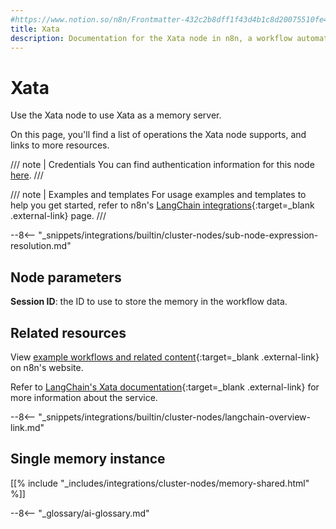 ```yaml
---
#https://www.notion.so/n8n/Frontmatter-432c2b8dff1f43d4b1c8d20075510fe4
title: Xata
description: Documentation for the Xata node in n8n, a workflow automation platform. Includes details of operations and configuration, and links to examples and credentials information.
---
```


# Xata

Use the Xata node to use Xata as a memory server.

On this page, you'll find a list of operations the Xata node supports, and links to more resources.

/// note | Credentials
You can find authentication information for this node [here](/integrations/builtin/credentials/xata/).
///

/// note | Examples and templates
For usage examples and templates to help you get started, refer to n8n's [LangChain integrations](https://n8n.io/integrations/xata/){:target=_blank .external-link} page.
///	

--8<-- "_snippets/integrations/builtin/cluster-nodes/sub-node-expression-resolution.md"

## Node parameters

**Session ID**: the ID to use to store the memory in the workflow data.


## Related resources

View [example workflows and related content](https://n8n.io/integrations/xata/){:target=_blank .external-link} on n8n's website.

Refer to [LangChain's Xata documentation](https://js.langchain.com/docs/modules/memory/integrations/xata){:target=_blank .external-link} for more information about the service.

--8<-- "_snippets/integrations/builtin/cluster-nodes/langchain-overview-link.md"

## Single memory instance

[[% include "_includes/integrations/cluster-nodes/memory-shared.html" %]]

--8<-- "_glossary/ai-glossary.md"
